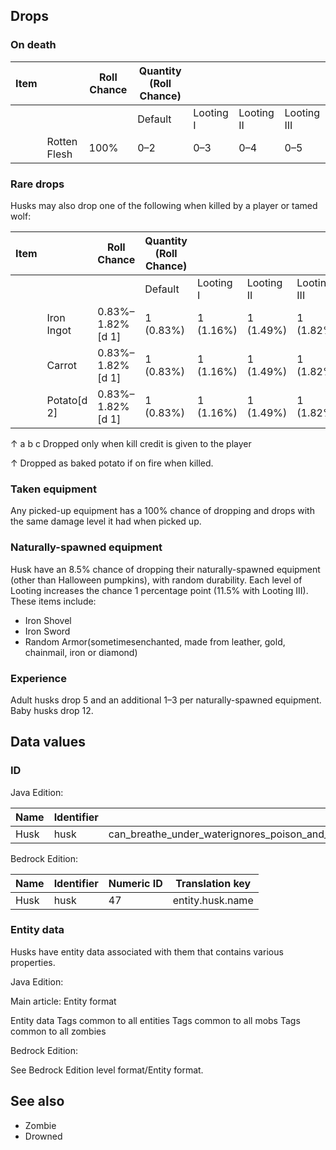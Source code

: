 ## Drops
### On death
| Item |              | Roll Chance | Quantity (Roll Chance) |           |            |             |
|------|--------------|-------------|------------------------|-----------|------------|-------------|
|      |              |             | Default                | Looting I | Looting II | Looting III |
|      | Rotten Flesh | 100%        | 0–2                    | 0–3       | 0–4        | 0–5         |

### Rare drops
Husks may also drop one of the following when killed by a player or tamed wolf:

| Item |             | Roll Chance      | Quantity (Roll Chance) |           |            |             |
|------|-------------|------------------|------------------------|-----------|------------|-------------|
|      |             |                  | Default                | Looting I | Looting II | Looting III |
|      | Iron Ingot  | 0.83%–1.82%[d 1] | 1 (0.83%)              | 1 (1.16%) | 1 (1.49%)  | 1 (1.82%)   |
|      | Carrot      | 0.83%–1.82%[d 1] | 1 (0.83%)              | 1 (1.16%) | 1 (1.49%)  | 1 (1.82%)   |
|      | Potato[d 2] | 0.83%–1.82%[d 1] | 1 (0.83%)              | 1 (1.16%) | 1 (1.49%)  | 1 (1.82%)   |


↑ a b c Dropped only when kill credit is given to the player

↑ Dropped as baked potato if on fire when killed.


### Taken equipment
Any picked-up equipment has a 100% chance of dropping and drops with the same damage level it had when picked up.

### Naturally-spawned equipment
Husk have an 8.5% chance of dropping their naturally-spawned equipment (other than Halloween pumpkins), with random durability. Each level of Looting increases the chance 1 percentage point (11.5% with Looting III). These items include:

- Iron Shovel
- Iron Sword
- Random Armor(sometimesenchanted, made from leather, gold, chainmail, iron or diamond)

### Experience
Adult husks drop 5 and an additional 1–3 per naturally-spawned equipment. Baby husks drop 12.

## Data values
### ID
Java Edition:

| Name | Identifier | Entity tags                                                                                                                  | Translation key       |
|------|------------|------------------------------------------------------------------------------------------------------------------------------|-----------------------|
| Husk | husk       | can_breathe_under_waterignores_poison_and_regeninverted_healing_and_harmno_anger_from_wind_chargeundeadwither_friendszombies | entity.minecraft.husk |

Bedrock Edition:

| Name | Identifier | Numeric ID | Translation key  |
|------|------------|------------|------------------|
| Husk | husk       | 47         | entity.husk.name |

### Entity data
Husks have entity data associated with them that contains various properties.

Java Edition:

Main article: Entity format

 Entity data
Tags common to all entities
Tags common to all mobs
Tags common to all zombies

Bedrock Edition:

See Bedrock Edition level format/Entity format.
## See also
- Zombie
- Drowned


